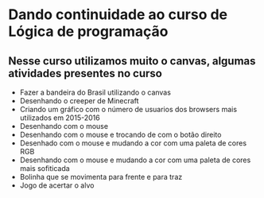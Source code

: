 # Dando continuidade ao curso de Lógica de programação 

## Nesse curso utilizamos muito o canvas, algumas atividades presentes no curso 

- Fazer a bandeira do Brasil utilizando o canvas
- Desenhando o creeper de Minecraft 
- Criando um gráfico com o número de usuarios dos browsers mais utilizados em 2015-2016
- Desenhando com o mouse
- Desenhando com o mouse e trocando de com o botão direito
- Desenhado com o mouse e mudando a cor com uma paleta de cores RGB
- Desenhando com o mouse e mudando a cor com uma paleta de cores mais sofiticada
- Bolinha que se movimenta para frente e para traz
- Jogo de acertar o alvo
